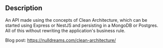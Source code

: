## Description

An API made using the concepts of Clean Architecture, which can be started using Express or NestJS and persisting in a MongoDB or Postgres. All of this without rewriting the application's business rule.

Blog post: https://nulldreams.com/clean-architecture/

